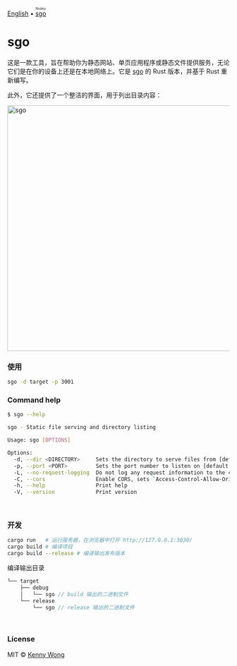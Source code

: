 [English](./README.md) • <ruby> [sgo](./README-zh.md) <rt>Nodejs</rt></ruby>

sgo
===

这是一款工具，旨在帮助你为静态网站、单页应用程序或静态文件提供服务，无论它们是在你的设备上还是在本地网络上。它是 [sgo](https://github.com/jaywcjlove/sgo) 的 Rust 版本，并基于 Rust 重新编写。

此外，它还提供了一个整洁的界面，用于列出目录内容：

<img width="557" alt="sgo" src="https://github.com/user-attachments/assets/76797b83-0ff4-45da-bacf-114c1af1f16d">

<br />

### 使用

```sh
sgo -d target -p 3001
```

### Command help

```sh
$ sgo --help

sgo - Static file serving and directory listing

Usage: sgo [OPTIONS]

Options:
  -d, --dir <DIRECTORY>     Sets the directory to serve files from [default: ./static]
  -p, --port <PORT>         Sets the port number to listen on [default: 3030]
  -L, --no-request-logging  Do not log any request information to the console
  -C, --cors                Enable CORS, sets `Access-Control-Allow-Origin` to `*`
  -h, --help                Print help
  -V, --version             Print version
```

<br />

### 开发

```sh
cargo run   # 运行服务器，在浏览器中打开 http://127.0.0.1:3030/
cargo build # 编译项目
cargo build --release # 编译输出发布版本
```

编译输出目录

```rs
└── target
    ├── debug
    │   └── sgo // build 输出的二进制文件
    └── release
        └── sgo // release 输出的二进制文件
```

<br />

### License

MIT © [Kenny Wong](https://wangchujiang.com/)